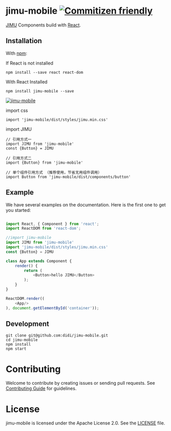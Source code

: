 # jimu-mobile [![Commitizen friendly](https://img.shields.io/badge/commitizen-friendly-brightgreen.svg)](http://commitizen.github.io/cz-cli/)

[JIMU](https://www.npmjs.com/package/jimu-mobile) Components build with [React](http://facebook.github.io/react/).

## Installation

With [npm](http://npmjs.com/):

If React is not installed

```
npm install --save react react-dom
```

With React Installed

```
npm install jimu-mobile --save

```
[![jimu-mobile](https://nodei.co/npm/jimu-mobile.png)](https://www.npmjs.com/package/jimu-mobile)


import css

```
import 'jimu-mobile/dist/styles/jimu.min.css'
```

import JIMU

```
// 引用方式一
import JIMU from 'jimu-mobile'
const {Button} = JIMU

// 引用方式二
import {Button} from 'jimu-mobile'

// 单个组件引用方式 （推荐使用，节省无用组件调用）
import Button from 'jimu-mobile/dist/components/button'
```

## Example

We have several examples on the documentation. Here is the first one to get you started:
```javascript

import React, { Component } from 'react';
import ReactDOM from 'react-dom';

//import jimu-mobile
import JIMU from 'jimu-mobile'
import 'jimu-mobile/dist/styles/jimu.min.css'
const {Button} = JIMU

class App extends Component {
    render() {
        return (
            <Button>hello JIMU</Button>
        );
    }
}

ReactDOM.render((
    <App/>
), document.getElementById('container'));

```

## Development

```shell
git clone git@github.com:didi/jimu-mobile.git
cd jimu-mobile
npm install
npm start
```

# Contributing

Welcome to contribute by creating issues or sending pull requests. See [Contributing Guide](CONTRIBUTING.md) for guidelines.


# License

jimu-mobile is licensed under the Apache License 2.0. See the [LICENSE](LICENSE) file.
